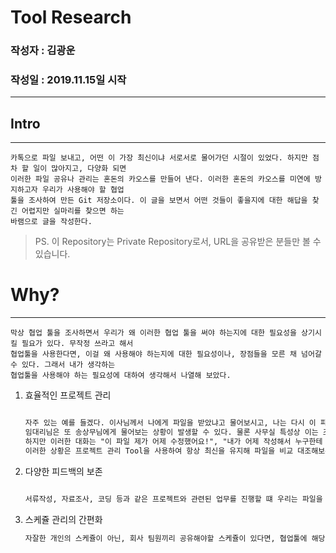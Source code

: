 # Tool Research

### 작성자 : 김광운
### 작성일 : 2019.11.15일 시작

*****

## Intro
-----
	카톡으로 파일 보내고, 어떤 이 가장 최신이냐 서로서로 물어가던 시절이 있었다. 하지만 점차 할 일이 많아지고, 다양화 되면
    이러한 파일 공유나 관리는 혼돈의 카오스를 만들어 낸다. 이러한 혼돈의 카오스를 미연에 방지하고자 우리가 사용해야 할 협업 
    툴을 조사하여 만든 Git 저장소이다. 이 글을 보면서 어떤 것들이 좋을지에 대한 해답을 찾긴 어렵지만 실마리를 찾으면 하는
    바램으로 글을 작성한다.
    
>PS. 이 Repository는 Private Repository로서, URL을 공유받은 분들만 볼 수 있습니다.

# Why?
-----
	막상 협업 툴을 조사하면서 우리가 왜 이러한 협업 툴을 써야 하는지에 대한 필요성을 상기시킬 필요가 있다. 무작정 쓰라고 해서
    협업툴을 사용한다면, 이걸 왜 사용해야 하는지에 대한 필요성이나, 장점들을 모른 채 넘어갈 수 있다. 그래서 내가 생각하는 
    협업툴을 사용해야 하는 필요성에 대하여 생각해서 나열해 보았다.

<ol>
	<li>효율적인 프로젝트 관리</li>
    
~~~txt

자주 있는 예를 들겠다. 이사님께서 나에게 파일을 받았냐고 물어보시고, 나는 다시 이 파일에 대하여 임대리님한테 물어보고
임대리님은 또 송상무님에게 물어보는 상황이 발생할 수 있다. 물론 사무실 특성상 이는 조금 더 쉽게 이루어질 수 있는 대화일 수 있다.
하지만 이러한 대화는 "이 파일 제가 어제 수정했어요!", "내가 어제 작성해서 누구한테 보냈는데!?" 라는 코멘트가 붙으며, 최신 파일은 누구에게 있는지 파일을 서로 비교해보고 대조해보는 상황이 발생할 수 있다.
이러한 상황은 프로젝트 관리 Tool을 사용하여 항상 최신을 유지해 파일을 비교 대조해보는 상황을 피할 수 있게 된다.

~~~

<li>다양한 피드백의 보존</li>

~~~txt

서류작성, 자료조사, 코딩 등과 같은 프로젝트와 관련된 업무를 진행할 떄 우리는 파일을 공유하고, 그 파일에 대한 피드백을 서면이 아닌 구두로 전한다. 이러한 피드백은 구두로만 전해지기 때문에 피드백에 대한 내용의 변질, 혹은 잘못된 이해가 생길 수 있다. 이러한 상황을 보존된 피드백을 통하여 방지할 수 있다.

~~~

<li>스케쥴 관리의 간편화</li>

~~~txt
자잘한 개인의 스케쥴이 아닌, 회사 팀원끼리 공유해야할 스케쥴이 있다면, 협업툴에 해당 날짜에 무슨 이슈가 있는지 등록하고 간단한 구두로 전하면 된다. 스케쥴의 내용은 내용을 등록하며 디테일하게, 스케쥴에 대한 언급은 간단히 구두로 전하면 회사 스케쥴관리를 간편화할 수 있게된다.
~~~
